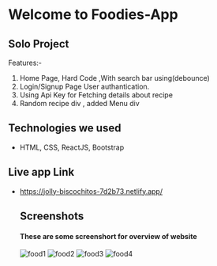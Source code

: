 # Welcome to Foodies-App
## Solo Project


Features:-
1. Home Page, Hard Code ,With search bar using(debounce)
2. Login/Signup Page User authantication. 
3. Using Api Key for Fetching details about recipe 
4. Random recipe div , added Menu div


## Technologies we used
<!-- <hr> -->
- HTML, CSS, ReactJS, Bootstrap

## Live app Link
- https://jolly-biscochitos-7d2b73.netlify.app/


  ## Screenshots
  #### These are some screenshort for overview of website
  ![food1](https://user-images.githubusercontent.com/83025741/189350616-b0656bf9-fa65-442f-99b0-dd1fa152ded5.PNG)
![food2](https://user-images.githubusercontent.com/83025741/189350631-9701315a-773a-4f3d-8107-cd95ac236cf7.PNG)
![food3](https://user-images.githubusercontent.com/83025741/189350637-c1ca694d-32a1-43f5-8e35-a5ae2ead735f.PNG)
![food4](https://user-images.githubusercontent.com/83025741/189350649-86dc4975-d1ef-4f44-b3ff-9a2433970852.PNG)
